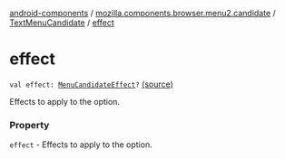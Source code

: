 [android-components](../../index.md) / [mozilla.components.browser.menu2.candidate](../index.md) / [TextMenuCandidate](index.md) / [effect](./effect.md)

# effect

`val effect: `[`MenuCandidateEffect`](../-menu-candidate-effect.md)`?` [(source)](https://github.com/mozilla-mobile/android-components/blob/master/components/browser/menu2/src/main/java/mozilla/components/browser/menu2/candidate/MenuCandidate.kt#L31)

Effects to apply to the option.

### Property

`effect` - Effects to apply to the option.